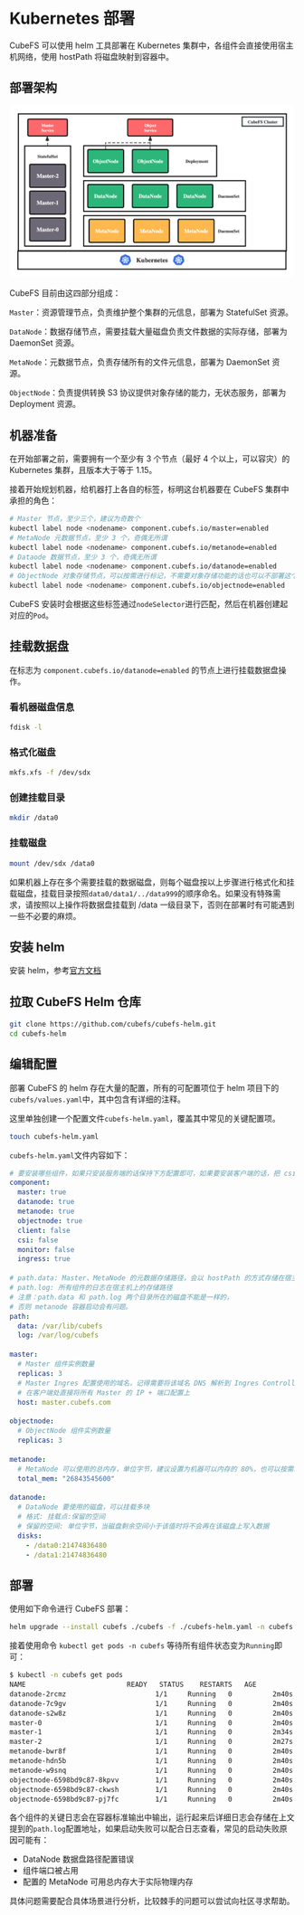 # Kubernetes 部署

CubeFS 可以使用 helm 工具部署在 Kubernetes 集群中，各组件会直接使用宿主机网络，使用 hostPath 将磁盘映射到容器中。

## 部署架构

![image](./pic/k8s-component.png)

CubeFS 目前由这四部分组成：

`Master`：资源管理节点，负责维护整个集群的元信息，部署为 StatefulSet 资源。

`DataNode`：数据存储节点，需要挂载大量磁盘负责文件数据的实际存储，部署为 DaemonSet 资源。

`MetaNode`：元数据节点，负责存储所有的文件元信息，部署为 DaemonSet 资源。

`ObjectNode`：负责提供转换 S3 协议提供对象存储的能力，无状态服务，部署为 Deployment 资源。

## 机器准备

在开始部署之前，需要拥有一个至少有 3 个节点（最好 4 个以上，可以容灾）的 Kubernetes 集群，且版本大于等于 1.15。

接着开始规划机器，给机器打上各自的标签，标明这台机器要在 CubeFS 集群中承担的角色：

``` bash
# Master 节点，至少三个，建议为奇数个
kubectl label node <nodename> component.cubefs.io/master=enabled
# MetaNode 元数据节点，至少 3 个，奇偶无所谓
kubectl label node <nodename> component.cubefs.io/metanode=enabled
# Dataode 数据节点，至少 3 个，奇偶无所谓
kubectl label node <nodename> component.cubefs.io/datanode=enabled
# ObjectNode 对象存储节点，可以按需进行标记，不需要对象存储功能的话也可以不部署这个组件
kubectl label node <nodename> component.cubefs.io/objectnode=enabled
```

CubeFS 安装时会根据这些标签通过`nodeSelector`进行匹配，然后在机器创建起对应的`Pod`。

## 挂载数据盘

在标志为 `component.cubefs.io/datanode=enabled` 的节点上进行挂载数据盘操作。

### 看机器磁盘信息

``` bash
fdisk -l
```

### 格式化磁盘

``` bash
mkfs.xfs -f /dev/sdx
```

### 创建挂载目录

``` bash
mkdir /data0
```

### 挂载磁盘

``` bash
mount /dev/sdx /data0
```

如果机器上存在多个需要挂载的数据磁盘，则每个磁盘按以上步骤进行格式化和挂载磁盘，挂载目录按照`data0/data1/../data999`的顺序命名。如果没有特殊需求，请按照以上操作将数据盘挂载到 /data<x> 一级目录下，否则在部署时有可能遇到一些不必要的麻烦。 

## 安装 helm

安装 helm，参考[官方文档](https://helm.sh/docs/intro/install/)

## 拉取 CubeFS Helm 仓库

``` bash
git clone https://github.com/cubefs/cubefs-helm.git
cd cubefs-helm
```

## 编辑配置

部署 CubeFS 的 helm 存在大量的配置，所有的可配置项位于 helm 项目下的`cubefs/values.yaml`中，其中包含有详细的注释。

这里单独创建一个配置文件`cubefs-helm.yaml`，覆盖其中常见的关键配置项。

``` bash
touch cubefs-helm.yaml
```

`cubefs-helm.yaml`文件内容如下：

``` yaml
# 要安装哪些组件，如果只安装服务端的话保持下方配置即可，如果要安装客户端的话，把 csi 设置为 true
component:
  master: true
  datanode: true
  metanode: true
  objectnode: true
  client: false
  csi: false
  monitor: false
  ingress: true

# path.data: Master、MetaNode 的元数据存储路径，会以 hostPath 的方式存储在宿主机上，建议使用性能较高的底层磁盘
# path.log: 所有组件的日志在宿主机上的存储路径
# 注意：path.data 和 path.log 两个目录所在的磁盘不能是一样的，
# 否则 metanode 容器启动会有问题。
path:
  data: /var/lib/cubefs
  log: /var/log/cubefs

master:
  # Master 组件实例数量
  replicas: 3
  # Master Ingres 配置使用的域名，记得需要将该域名 DNS 解析到 Ingres Controller 的入口，当然也可以不配置，
  # 在客户端处直接将所有 Master 的 IP + 端口配置上
  host: master.cubefs.com

objectnode:
  # ObjectNode 组件实例数量
  replicas: 3
  
metanode:
  # MetaNode 可以使用的总内存，单位字节，建议设置为机器可以内存的 80%，也可以按需减少
  total_mem: "26843545600"

datanode:
  # DataNode 要使用的磁盘，可以挂载多块
  # 格式: 挂载点:保留的空间
  # 保留的空间: 单位字节，当磁盘剩余空间小于该值时将不会再在该磁盘上写入数据
  disks:
    - /data0:21474836480
    - /data1:21474836480
```

## 部署

使用如下命令进行 CubeFS 部署：

``` bash
helm upgrade --install cubefs ./cubefs -f ./cubefs-helm.yaml -n cubefs --create-namespace
```

接着使用命令 `kubectl get pods -n cubefs` 等待所有组件状态变为`Running`即可：

``` bash
$ kubectl -n cubefs get pods
NAME                         READY   STATUS    RESTARTS   AGE
datanode-2rcmz                      1/1     Running   0          2m40s
datanode-7c9gv                      1/1     Running   0          2m40s
datanode-s2w8z                      1/1     Running   0          2m40s
master-0                            1/1     Running   0          2m40s
master-1                            1/1     Running   0          2m34s
master-2                            1/1     Running   0          2m27s
metanode-bwr8f                      1/1     Running   0          2m40s
metanode-hdn5b                      1/1     Running   0          2m40s
metanode-w9snq                      1/1     Running   0          2m40s
objectnode-6598bd9c87-8kpvv         1/1     Running   0          2m40s
objectnode-6598bd9c87-ckwsh         1/1     Running   0          2m40s
objectnode-6598bd9c87-pj7fc         1/1     Running   0          2m40s
```

各个组件的关键日志会在容器标准输出中输出，运行起来后详细日志会存储在上文提到的`path.log`配置地址，如果启动失败可以配合日志查看，常见的启动失败原因可能有：

- DataNode 数据盘路径配置错误
- 组件端口被占用
- 配置的 MetaNode 可用总内存大于实际物理内存

具体问题需要配合具体场景进行分析，比较棘手的问题可以尝试向社区寻求帮助。
